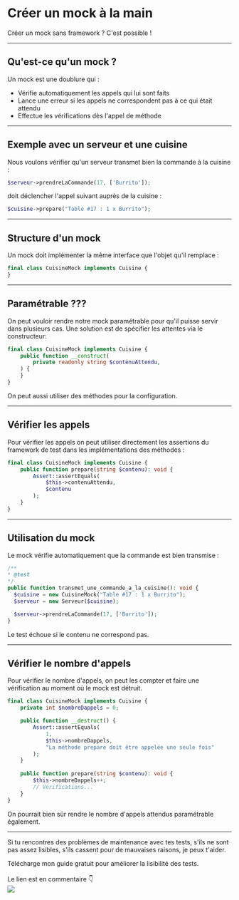 <!--
theme:  your-theme
size: linkedin-portrait
paginate: true
header: Créer un mock à la main
_header: ''
_footer: <img src="./charles-desneuf-square.png" class="profile-picture">Charles Desneuf
footer: Charles Desneuf
-->

# Créer un mock à la main
Créer un mock sans framework ?
C'est possible !

---

## Qu'est-ce qu'un mock ?

Un mock est une doublure qui :
- Vérifie automatiquement les appels qui lui sont faits
- Lance une erreur si les appels ne correspondent pas à ce qui était attendu
- Effectue les vérifications dès l'appel de méthode

---

## Exemple avec un serveur et une cuisine

Nous voulons vérifier qu'un serveur transmet bien la commande à la cuisine :

```php
$serveur->prendreLaCommande(17, ['Burrito']);
```

doit déclencher l'appel suivant auprès de la cuisine :

```php
$cuisine->prepare("Table #17 : 1 x Burrito");
```

---

## Structure d'un mock

Un mock doit implémenter la même interface que l'objet qu'il remplace :

```php
final class CuisineMock implements Cuisine {
}
```


---

## Paramétrable ???
On peut vouloir rendre notre mock paramétrable pour qu'il puisse servir dans plusieurs cas.
Une solution est de spécifier les attentes via le constructeur:

```php
final class CuisineMock implements Cuisine {
    public function __construct(
        private readonly string $contenuAttendu,
    ) {
    }
}
```

On peut aussi utiliser des méthodes pour la configuration.

---

## Vérifier les appels

Pour vérifier les appels on peut utiliser directement les assertions du framework de test dans les implémentations des méthodes :

```php
final class CuisineMock implements Cuisine {
    public function prepare(string $contenu): void {
        Assert::assertEquals(
            $this->contenuAttendu, 
            $contenu
        );
    }
}
```

---

## Utilisation du mock

Le mock vérifie automatiquement que la commande est bien transmise :

```php
/**
* @test  
*/
public function transmet_une_commande_a_la_cuisine(): void {
  $cuisine = new CuisineMock("Table #17 : 1 x Burrito");
  $serveur = new Serveur($cuisine);

  $serveur->prendreLaCommande(17, ['Burrito']);
}
```

Le test échoue si le contenu ne correspond pas.

---

## Vérifier le nombre d'appels

Pour vérifier le nombre d'appels, on peut les compter et faire une vérification au moment où le mock est détruit.

```php
final class CuisineMock implements Cuisine {
    private int $nombreDappels = 0;

    public function __destruct() {
        Assert::assertEquals(
            1,
            $this->nombreDappels,
            "La méthode prepare doit être appelée une seule fois"
        );
    }
    
    public function prepare(string $contenu): void {
        $this->nombreDappels++;
        // Vérifications...
    }
}
```

<span class="small">On pourrait bien sûr rendre le nombre d'appels attendus paramétrable également.</span>

---

<!--
_footer: <img src="./charles-desneuf-square.png" class="profile-picture">Charles Desneuf
-->
Si tu rencontres des problèmes de maintenance avec tes tests, s'ils ne sont pas assez lisibles, s'ils cassent pour de mauvaises raisons, je peux t'aider.
<div class="offer">
    <div class="offer-content">
    Télécharge mon guide gratuit pour améliorer la lisibilité des tests.<br /><br />Le lien est en commentaire 👇
    </div>
    <div class="offer-img">
    <a href="https://formation.charlesdesneuf.com/guide-gratuit-5-idees-pour-ameliorer-la-lisibilite-de-vos-tests-automatises?utm_medium=social&utm_source=linkedin&utm_campaign=carousel-Stubbing%20du%20temps%20%3A%20Prendre%20le%20contr%C3%B4le%20du%20syst%C3%A8me">
    <img src="https://formation.charlesdesneuf.com/content-assets/public/eyJhbGciOiJIUzI1NiJ9.eyJvYmplY3Rfa2V5IjoiZHdvazQ1NXZvbDQwdm9rZHNmbXV0NnVxMHF1bCIsImRvbWFpbiI6ImZvcm1hdGlvbi5jaGFybGVzZGVzbmV1Zi5jb20ifQ.NS61AHjRUfdqsvHH6gqCbDNSSyCeI3U3AUlI-7U-PzE" class="free-guide-picture" /></a>
    </div>
</div>
